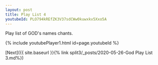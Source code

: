 ```yaml
---
layout: post
title: Play List 4
youtubeId: PLO794kREfZK3V37sdCWw0kuwxkv5Xxo5A
---
```

 
 
Play list of GOD's names chants.
 
{% include youtubePlayer1.html id=page.youtubeId %}
 

[Next]({{ site.baseurl }}{% link  split3/_posts/2020-05-26-God Play List 3.md%})
